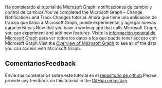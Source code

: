 <!-- markdownlint-disable MD002 MD041 -->

<span data-ttu-id="4e4f9-101">Ha completado el tutorial de Microsoft Graph: notificaciones de cambio y control de cambios.</span><span class="sxs-lookup"><span data-stu-id="4e4f9-101">You've completed the Microsoft Graph – Change Notifications and Track Changes tutorial.</span></span> <span data-ttu-id="4e4f9-102">Ahora que tiene una aplicación de trabajo que llama a Microsoft Graph, puede experimentar y agregar nuevas características.</span><span class="sxs-lookup"><span data-stu-id="4e4f9-102">Now that you have a working app that calls Microsoft Graph, you can experiment and add new features.</span></span> <span data-ttu-id="4e4f9-103">Visite la [información general de Microsoft Graph](/graph/overview) para ver todos los datos a los que puede tener acceso con Microsoft Graph.</span><span class="sxs-lookup"><span data-stu-id="4e4f9-103">Visit the [Overview of Microsoft Graph](/graph/overview) to see all of the data you can access with Microsoft Graph.</span></span>

## <a name="feedback"></a><span data-ttu-id="4e4f9-104">Comentarios</span><span class="sxs-lookup"><span data-stu-id="4e4f9-104">Feedback</span></span>

<span data-ttu-id="4e4f9-105">Envíe sus comentarios sobre este tutorial en el [repositorio de github](https://github.com/microsoftgraph/msgraph-training-changenotifications).</span><span class="sxs-lookup"><span data-stu-id="4e4f9-105">Please provide any feedback on this tutorial in the [GitHub repository](https://github.com/microsoftgraph/msgraph-training-changenotifications).</span></span>